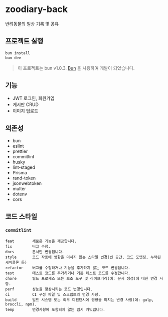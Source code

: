# zoodiary-back

반려동물의 일상 기록 및 공유

## 프로젝트 실행

```bash
bun install
bun dev
```

> 이 프로젝트는 bun v1.0.3. [Bun](https://bun.sh) 을 사용하여 개발이 되었습니다.

## 기능

- JWT 로그인, 회원가입
- 게시판 CRUD
- 이미지 업로드

## 의존성

- bun
- eslint
- prettier
- commitlint
- husky
- lint-staged
- Prisma
- rand-token
- jsonwebtoken
- multer
- dotenv
- cors

## 코드 스타일

### `commitlint`

```
feat        새로운 기능을 제공합니다.
fix         버그 수정.
docs        문서만 변경됩니다.
style       코드 작동에 영향을 미치지 않는 스타일 변경(빈 공간, 코드 포멧팅, 누락된 세미콜론 등)
refactor    버그를 수정하거나 기능을 추가하지 않는 코드 변경입니다.
test        테스트 코드를 추가하거나 기존 테스트 코드를 수정합니다.
chore       빌드 프로세스 또는 보조 도구 및 라이브러리(예: 문서 생성)에 대한 변경 사항.
perf        성능을 향상시키는 코드 변경입니다.
ci          CI 구성 파일 및 스크립트의 변경 사항.
build       빌드 시스템 또는 외부 디펜던시에 영향을 미치는 변경 사항(예: gulp, broccli, npm).
temp        변경사항에 포함되지 않는 임시 커밋입니다.
```
